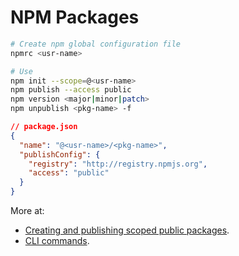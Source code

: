 # NPM Packages

```bash
# Create npm global configuration file
npmrc <usr-name>
```

```bash
# Use
npm init --scope=@<usr-name>
npm publish --access public
npm version <major|minor|patch>
npm unpublish <pkg-name> -f
```

```json
// package.json
{
  "name": "@<usr-name>/<pkg-name>",
  "publishConfig": {
    "registry": "http://registry.npmjs.org",
    "access": "public"
  }
}
```

More at:

- [Creating and publishing scoped public packages](https://docs.npmjs.com/creating-and-publishing-scoped-public-packages).
- [CLI commands](https://docs.npmjs.com/cli/v7/commands).
